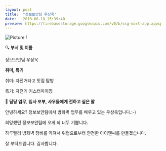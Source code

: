```yaml
---
layout: post
title:  "정보보안팀 우상욱"
date:   2018-06-18 15:39:40
preview: https://firebasestorage.googleapis.com/v0/b/ssg-mart-app.appspot.com/o/%EB%8F%99%EA%B8%B0%EC%82%AC%EC%A7%84%2F191918.jpg?alt=media&token=cec0f983-5415-4588-b32a-2f8233d9f5f9
---
```


![Picture 1](https://firebasestorage.googleapis.com/v0/b/ssg-mart-app.appspot.com/o/%EB%8F%99%EA%B8%B0%EC%82%AC%EC%A7%84%2F191918.jpg?alt=media&token=cec0f983-5415-4588-b32a-2f8233d9f5f9)

🔍 **부서 및 이름**

  정보보안팀 우상욱
    
 **취미, 특기**

  취미: 자전거타고 맛집 탐방
  
  특기: 자전거 커스터마이징

🔔 **담당 업무, 입사 포부, 사우들에게 전하고 싶은 말**

  안녕하세요? 정보보안팀에서 방화벽 업무를 배우고 있는 우상욱입니다.:-)
  
  희망했던 정보보안팀에 오게 되 너무 기쁩니다.
  
  하루빨리 방화벽 장비를 익혀서 위협으로부터 안전한 아이앤씨를 만들겠습니다.
  
  잘 부탁드립니다. 감사합니다.
    